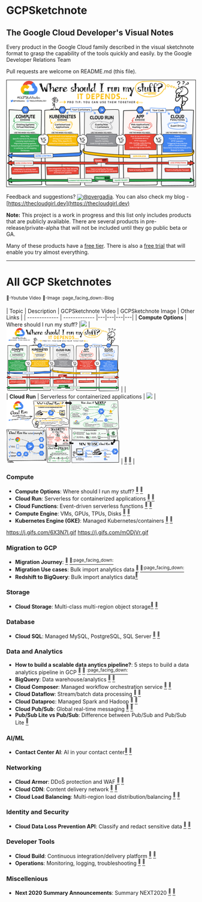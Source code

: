 # GCPSketchnote

## The Google Cloud Developer's Visual Notes
Every product in the Google Cloud family described in the visual sketchnote format to grasp the capability of the tools quickly and easily.
by the Google Developer Relations Team

Pull requests are welcome on README.md (this file).

<a target="_blank" href="vs.jpg"><img border="1" alt="Where should I run my stuff on Google Cloud" src="vs.jpg"></a>

Feedback and suggestions? <img width="40" valign="middle" src="https://storage.googleapis.com/gregsramblings-downloads/Twitter_Logo_Blue.png">[@pvergadia](https://twitter.com/pvergadia). You can also check my blog - [https://thecloudgirl.dev](https://thecloudgirl.dev)

**Note:** This project is a work in progress and this list only includes products that are publicly available. There are several products in pre-release/private-alpha that will not be included until they go public beta or GA.

Many of these products have a [free tier](https://cloud.google.com/free/). There is also a [free trial](https://console.cloud.google.com/freetrial) that will enable you try almost everything.

----------------------------
# All GCP Sketchnotes
<sup>:link:-Youtube Video</sup>
<sup>:page_facing_up:-Image</sup>
<sup>:page_facing_down:-Blog</sup>


| Topic  | Description | GCPSketchnote Video | GCPSketchnote Image | Other Links |
| ------------- | ------------- |---|---|---|---|
| **Compute Options**  | Where should I run my stuff?  |[<img src="https://img.youtube.com/vi/hEK5SMzI_n4/sddefault.jpg" width="40%" >](https://www.youtube.com/watch?v=hEK5SMzI_n4&list=PLTWE_lmu2InBzuPmOcgAYP7U80a87cpJd) | [<img src="vs.jpg" width="60%" >](https://thecloudgirl.dev/gcpsketchnote1.html) |  |   
| **Cloud Run**  | Serverless for containerized applications  | [<img src="https://img.youtube.com/vi/oR4btKLRdn4/sddefault.jpg" width="40%">](https://www.youtube.com/watch?v=oR4btKLRdn4&list=PLTWE_lmu2InBzuPmOcgAYP7U80a87cpJd) | [<img src="CloudRun.png" width="60%">](https://thecloudgirl.dev/CloudRun.html) | [<sup>:link:</sup>](https://cloud.google.com/run/) [<sup>:page_facing_up:</sup>](https://cloud.google.com/run/docs/) | 


### Compute

* **Compute Options**: Where should I run my stuff? [<sup>:link:</sup>](https://www.youtube.com/watch?v=hEK5SMzI_n4&list=PLTWE_lmu2InBzuPmOcgAYP7U80a87cpJd) [<sup>:page_facing_up:</sup>](https://thecloudgirl.dev/gcpsketchnote1.html)
* **Cloud Run**: Serverless for containerized applications [<sup>:link:</sup>](https://www.youtube.com/watch?v=oR4btKLRdn4&list=PLTWE_lmu2InBzuPmOcgAYP7U80a87cpJd) [<sup>:page_facing_up:</sup>](https://thecloudgirl.dev/CloudRun.html)
* **Cloud Functions**: Event-driven serverless functions [<sup>:link:</sup>](https://www.youtube.com/watch?v=LTMChfWBHb0&list=PLTWE_lmu2InBzuPmOcgAYP7U80a87cpJd&index=17) [<sup>:page_facing_up:</sup>](https://thecloudgirl.dev/CloudFunctions.html)
* **Compute Engine**: VMs, GPUs, TPUs, Disks [<sup>:link:</sup>](https://www.youtube.com/watch?v=s1LxRhjPJ7E&list=PLTWE_lmu2InBzuPmOcgAYP7U80a87cpJd) [<sup>:page_facing_up:</sup>](https://thecloudgirl.dev/gcpsketchnote2.html)
* **Kubernetes Engine (GKE)**: Managed Kubernetes/containers [<sup>:link:</sup>](https://www.youtube.com/watch?v=F8s-DAfMtRM&list=PLTWE_lmu2InBzuPmOcgAYP7U80a87cpJd) [<sup>:page_facing_up:</sup>](https://thecloudgirl.dev/GKE.html)

https://j.gifs.com/6X3N7l.gif
https://j.gifs.com/mODjVr.gif


### Migration to GCP  
  
* **Migration Journey**: [<sup>:link:</sup>](https://www.youtube.com/watch?v=ZDn6zIaBfas&list=PLTWE_lmu2InBzuPmOcgAYP7U80a87cpJd) [<sup>:page_facing_up:</sup>](https://thecloudgirl.dev/MigrationJourney.html)[<sup>:page_facing_down:</sup>](https://cloud.google.com/blog/topics/developers-practitioners/google-cloud-migration-made-easy)
* **Migration Use cases**: Bulk import analytics data [<sup>:link:</sup>](https://www.youtube.com/watch?v=eWlQ-8AfDz4&list=PLTWE_lmu2InBzuPmOcgAYP7U80a87cpJd) [<sup>:page_facing_up:</sup>](https://thecloudgirl.dev/MigrationCheatsheet.html)[<sup>:page_facing_down:</sup>](https://cloud.google.com/blog/topics/developers-practitioners/google-cloud-migration-made-easy)
* **Redshift to BigQuery**: Bulk import analytics data[<sup>:page_facing_up:</sup>](https://thecloudgirl.dev/redshifttobq.html)


### Storage
  
* **Cloud Storage**: Multi-class multi-region object storage[<sup>:link:</sup>](https://www.youtube.com/watch?v=BeYr34swAVE&list=PLTWE_lmu2InBzuPmOcgAYP7U80a87cpJd) [<sup>:page_facing_up:</sup>](https://thecloudgirl.dev/CloudStorage.html)
  
### Database 
  
* **Cloud SQL**: Managed MySQL, PostgreSQL, SQL Server [<sup>:link:</sup>](https://www.youtube.com/watch?v=nGwOPAqgX7U&list=PLTWE_lmu2InBzuPmOcgAYP7U80a87cpJd) [<sup>:page_facing_up:</sup>](https://thecloudgirl.dev/gcpsketchnote3.html)
  
### Data and Analytics 
  
* **How to build a scalable data anytics pipeline?**: 5 steps to build a data analytics pipeline in GCP [<sup>:link:</sup>](https://www.youtube.com/watch?v=iIxq9x8jBa8&list=PLTWE_lmu2InBzuPmOcgAYP7U80a87cpJd) [<sup>:page_facing_up:</sup>](https://thecloudgirl.dev/analytics.html) [<sup>:page_facing_down:</sup>](https://www.freecodecamp.org/news/scalable-data-analytics-pipeline/)
* **BigQuery**: Data warehouse/analytics [<sup>:link:</sup>](https://www.youtube.com/watch?v=So-tVyBQt8E&list=PLTWE_lmu2InBzuPmOcgAYP7U80a87cpJd) [<sup>:page_facing_up:</sup>](https://thecloudgirl.dev/bigquery.html)
* **Cloud Composer**: Managed workflow orchestration service [<sup>:link:</sup>](https://www.youtube.com/watch?v=BRQw064uaMg&list=PLTWE_lmu2InBzuPmOcgAYP7U80a87cpJd) [<sup>:page_facing_up:</sup>](https://thecloudgirl.dev/Composer.html)
* **Cloud Dataflow**: Stream/batch data processing [<sup>:link:</sup>](https://www.youtube.com/watch?v=WRspZRG9e90&list=PLTWE_lmu2InBzuPmOcgAYP7U80a87cpJd) [<sup>:page_facing_up:</sup>](https://thecloudgirl.dev/dataflow.html)
* **Cloud Dataproc**: Managed Spark and Hadoop [<sup>:link:</sup>](https://www.youtube.com/watch?v=32oJE-fSzm0&list=PLTWE_lmu2InBzuPmOcgAYP7U80a87cpJd) [<sup>:page_facing_up:</sup>](https://thecloudgirl.dev/Dataproc.html/)
* **Cloud Pub/Sub**: Global real-time messaging [<sup>:link:</sup>](https://www.youtube.com/watch?v=JrKEErlWvzA&list=PLTWE_lmu2InBzuPmOcgAYP7U80a87cpJd) [<sup>:page_facing_up:</sup>](https://thecloudgirl.dev/pubsub.html)
* **Pub/Sub Lite vs Pub/Sub**: Difference between Pub/Sub and Pub/Sub Lite [<sup>:page_facing_up:</sup>](https://thecloudgirl.dev/gcpsketchnote4.html)


### AI/ML 

* **Contact Center AI**: AI in your contact center[<sup>:link:</sup>](https://www.youtube.com/watch?v=oGHa3hyMMsc&list=PLTWE_lmu2InBzuPmOcgAYP7U80a87cpJd) [<sup>:page_facing_up:</sup>](https://thecloudgirl.dev/CCAI.html)


### Networking 

* **Cloud Armor**: DDoS protection and WAF [<sup>:link:</sup>](hhttps://www.youtube.com/watch?v=w6Z5Ps0rXvk&list=PLTWE_lmu2InBzuPmOcgAYP7U80a87cpJd) [<sup>:page_facing_up:</sup>](https://thecloudgirl.dev/CloudArmor.html)
* **Cloud CDN**: Content delivery network [<sup>:link:</sup>](https://www.youtube.com/watch?v=EumuFAfTWJY&list=PLTWE_lmu2InBzuPmOcgAYP7U80a87cpJd) [<sup>:page_facing_up:</sup>](https://thecloudgirl.dev/CDN.html)
* **Cloud Load Balancing**: Multi-region load distribution/balancing [<sup>:link:</sup>](https://www.youtube.com/watch?v=0fQr7TRhnnU&list=PLTWE_lmu2InBzuPmOcgAYP7U80a87cpJd) [<sup>:page_facing_up:</sup>](https://thecloudgirl.dev/CLB.html)


### Identity and Security

* **Cloud Data Loss Prevention API**: Classify and redact sensitive data [<sup>:link:</sup>](https://www.youtube.com/watch?v=ab_Dctdu2G8&list=PLTWE_lmu2InBzuPmOcgAYP7U80a87cpJd) [<sup>:page_facing_up:</sup>](https://thecloudgirl.dev/dlp.html)


### Developer Tools  
  
* **Cloud Build**: Continuous integration/delivery platform [<sup>:link:</sup>](https://www.youtube.com/watch?v=Bvo6jzC3J_A&list=PLTWE_lmu2InBzuPmOcgAYP7U80a87cpJd) [<sup>:page_facing_up:</sup>](https://thecloudgirl.dev/CloudBuild.html)
* **Operations**: Monitoring, logging, troubleshooting [<sup>:link:</sup>](https://www.youtube.com/watch?v=Y7L2y6NVa9Y&list=PLTWE_lmu2InBzuPmOcgAYP7U80a87cpJd) [<sup>:page_facing_up:</sup>](https://thecloudgirl.dev/ops.html)

  
### Miscellenious  
  
* **Next 2020 Summary Announcements**: Summary NEXT2020 [<sup>:link:</sup>](https://www.youtube.com/watch?v=7OBTwoBZ404&list=PLTWE_lmu2InBzuPmOcgAYP7U80a87cpJd) [<sup>:page_facing_up:</sup>](https://thecloudgirl.dev/NEXT2020.html)


